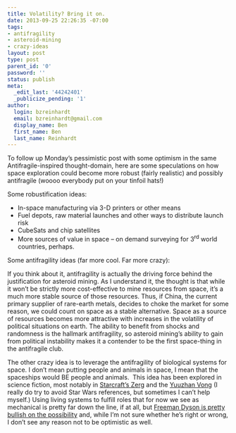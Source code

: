 ```yaml
---
title: Volatility? Bring it on.
date: 2013-09-25 22:26:35 -07:00
tags:
- antifragility
- asteroid-mining
- crazy-ideas
layout: post
type: post
parent_id: '0'
password: ''
status: publish
meta:
  _edit_last: '44242401'
  _publicize_pending: '1'
author:
  login: bzreinhardt
  email: bzreinhardt@gmail.com
  display_name: Ben
  first_name: Ben
  last_name: Reinhardt
---
```


<p>To follow up Monday’s pessimistic post with some optimism in the same Antifragile-inspired thought-domain, here are some speculations on how space exploration could become more robust (fairly realistic) and possibly antifragile (woooo everybody put on your tinfoil hats!)</p>
<p>Some robustification ideas:</p>
<ul>
<li>In-space manufacturing via 3-D printers or other means</li>
<li>Fuel depots, raw material launches and other ways to distribute launch risk</li>
<li>CubeSats and chip satellites</li>
<li>More sources of value in space – on demand surveying for 3<sup>rd</sup> world countries, perhaps.</li>
</ul>
<p>Some antifragility ideas (far more cool. Far more crazy):</p>
<p>If you think about it, antifragility is actually the driving force behind the justification for asteroid mining. As I understand it, the thought is that while it won’t be strictly more cost-effective to mine resources from space, it’s a much more stable source of those resources. Thus, if China, the current primary supplier of rare-earth metals, decides to choke the market for some reason, we could count on space as a stable alternative. Space as a source of resources becomes more attractive with increases in the volatility of political situations on earth. The ability to benefit from shocks and randomness is the hallmark antifragility, so asteroid mining’s ability to gain from political instability makes it a contender to be the first space-thing in the antifragile club.</p>
<p>The other crazy idea is to leverage the antifragility of biological systems for space. I don’t mean putting people and animals in space, I mean that the spaceships would BE people and animals.  This idea has been explored in science fiction, most notably in <a href="http://en.wikipedia.org/wiki/Zerg#Zerg" target="_blank">Starcraft’s Zerg</a> and the <a href="http://starwars.wikia.com/wiki/Yuuzhan_Vong" target="_blank">Yuuzhan Vong</a> (I really do try to avoid Star Wars references, but sometimes I can’t help myself.) Using living systems to fulfill roles that for now we see as mechanical is pretty far down the line, if at all, but <a href="http://www.amazon.com/Many-Colored-Glass-Reflections-Universe-Page-Barbour/dp/0813929733" target="_blank">Freeman Dyson is pretty bullish on the possibility</a> and, while I’m not sure whether he’s right or wrong, I don’t see any reason not to be optimistic as well.</p>
<p>&nbsp;</p>
